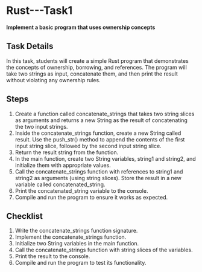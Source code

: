 # Rust---Task1
**Implement a basic program that uses ownership concepts**

## Task Details
In this task, students will create a simple Rust program that demonstrates the concepts of ownership, borrowing, and references. The program will take two strings as input, concatenate them, and then print the result without violating any ownership rules.

## Steps
1. Create a function called concatenate_strings that takes two string slices as arguments and returns a new String as the result of concatenating the two input strings.
2. Inside the concatenate_strings function, create a new String called result. Use the push_str() method to append the contents of the first input string slice, followed by the second input string slice.
3. Return the result string from the function.
4. In the main function, create two String variables, string1 and string2, and initialize them with appropriate values.
5. Call the concatenate_strings function with references to string1 and string2 as arguments (using string slices). Store the result in a new variable called concatenated_string.
6. Print the concatenated_string variable to the console.
7. Compile and run the program to ensure it works as expected.
   
## Checklist
1. Write the concatenate_strings function signature.
2. Implement the concatenate_strings function.
3. Initialize two String variables in the main function.
4. Call the concatenate_strings function with string slices of the variables.
5. Print the result to the console.
6. Compile and run the program to test its functionality.
